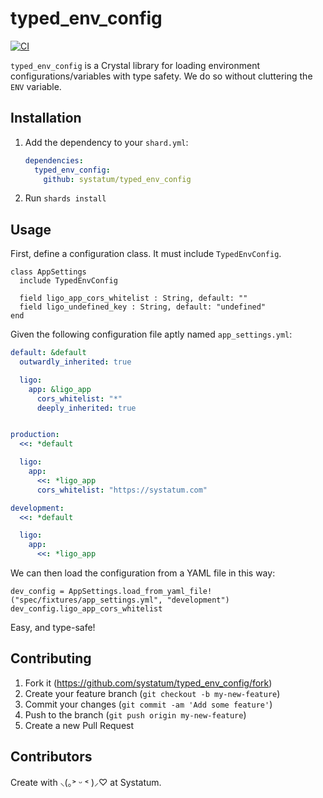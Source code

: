 # typed_env_config

[![CI](https://github.com/systatum/typed_env_config/actions/workflows/ci.yml/badge.svg)](https://github.com/systatum/typed_env_config/actions/workflows/ci.yml)

`typed_env_config` is a Crystal library for loading environment configurations/variables with type safety.
We do so without cluttering the `ENV` variable.

## Installation

1. Add the dependency to your `shard.yml`:

   ```yaml
   dependencies:
     typed_env_config:
       github: systatum/typed_env_config
   ```

2. Run `shards install`

## Usage

First, define a configuration class. It must include `TypedEnvConfig`.

```crystal
class AppSettings
  include TypedEnvConfig

  field ligo_app_cors_whitelist : String, default: ""
  field ligo_undefined_key : String, default: "undefined"
end
```

Given the following configuration file aptly named `app_settings.yml`:

```yaml
default: &default
  outwardly_inherited: true

  ligo:
    app: &ligo_app
      cors_whitelist: "*"
      deeply_inherited: true


production:
  <<: *default

  ligo:
    app:
      <<: *ligo_app
      cors_whitelist: "https://systatum.com"

development:
  <<: *default

  ligo:
    app:
      <<: *ligo_app
```

We can then load the configuration from a YAML file in this way:

```crystal
dev_config = AppSettings.load_from_yaml_file!("spec/fixtures/app_settings.yml", "development")
dev_config.ligo_app_cors_whitelist
```

Easy, and type-safe!

## Contributing

1. Fork it (<https://github.com/systatum/typed_env_config/fork>)
2. Create your feature branch (`git checkout -b my-new-feature`)
3. Commit your changes (`git commit -am 'Add some feature'`)
4. Push to the branch (`git push origin my-new-feature`)
5. Create a new Pull Request

## Contributors

Create with ⸜(｡˃ ᵕ ˂ )⸝♡ at Systatum.
